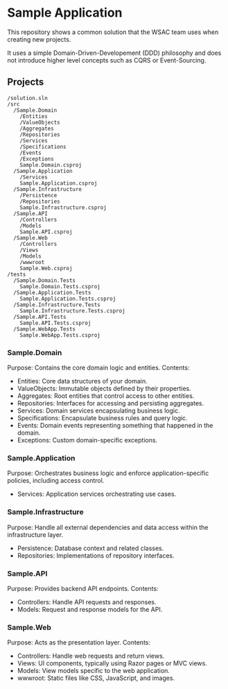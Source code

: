 # Sample Application
This repository shows a common solution that the WSAC team uses when creating new projects.

It uses a simple Domain-Driven-Developement (DDD) philosophy and does not introduce higher level concepts such as CQRS or Event-Sourcing.

## Projects
```
/solution.sln
/src
  /Sample.Domain
    /Entities
    /ValueObjects
    /Aggregates
    /Repositories
    /Services
    /Specifications
    /Events
    /Exceptions
    Sample.Domain.csproj
  /Sample.Application
    /Services
    Sample.Application.csproj
  /Sample.Infrastructure
    /Persistence
    /Repositories
    Sample.Infrastructure.csproj
  /Sample.API
    /Controllers
    /Models
    Sample.API.csproj
  /Sample.Web
    /Controllers
    /Views
    /Models
    /wwwroot
    Sample.Web.csproj
/tests
  /Sample.Domain.Tests
    Sample.Domain.Tests.csproj
  /Sample.Application.Tests
    Sample.Application.Tests.csproj
  /Sample.Infrastructure.Tests
    Sample.Infrastructure.Tests.csproj
  /Sample.API.Tests
    Sample.API.Tests.csproj
  /Sample.WebApp.Tests
    Sample.WebApp.Tests.csproj
```

### Sample.Domain

Purpose: Contains the core domain logic and entities.
Contents:
- Entities: Core data structures of your domain.
- ValueObjects: Immutable objects defined by their properties.
- Aggregates: Root entities that control access to other entities.
- Repositories: Interfaces for accessing and persisting aggregates.
- Services: Domain services encapsulating business logic.
- Specifications: Encapsulate business rules and query logic.
- Events: Domain events representing something that happened in the domain.
- Exceptions: Custom domain-specific exceptions.

### Sample.Application
Purpose: Orchestrates business logic and enforce application-specific policies, including access control.
- Services: Application services orchestrating use cases.

### Sample.Infrastructure
Purpose: Handle all external dependencies and data access within the infrastructure layer.
- Persistence: Database context and related classes.
- Repositories: Implementations of repository interfaces.

### Sample.API
Purpose: Provides backend API endpoints.
Contents:
- Controllers: Handle API requests and responses.
- Models: Request and response models for the API.

### Sample.Web
Purpose: Acts as the presentation layer.
Contents:
- Controllers: Handle web requests and return views.
- Views: UI components, typically using Razor pages or MVC views.
- Models: View models specific to the web application.
- wwwroot: Static files like CSS, JavaScript, and images.
